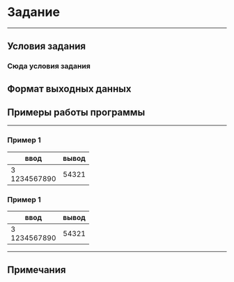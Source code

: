# Задание

---

## Условия задания

### Сюда условия задания


## Формат выходных данных

## Примеры работы программы

---
### Пример 1
| ввод               | вывод |
|--------------------|-------|
| 3 </br> 1234567890 | 54321 |

### Пример 1
| ввод               | вывод |
|--------------------|-------|
| 3 </br> 1234567890 | 54321 |


---
## Примечания
